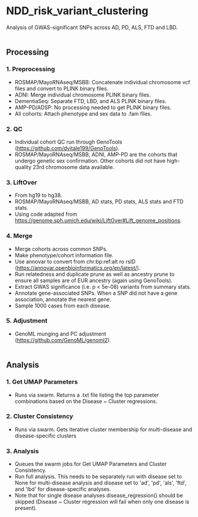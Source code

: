 # NDD_risk_variant_clustering
Analysis of GWAS-significant SNPs across AD, PD, ALS, FTD and LBD.
<br/><br/>
## Processing
### 1. Preprocessing
- ROSMAP/MayoRNAseq/MSBB: Concatenate individual chromosome vcf files and convert to PLINK binary files.
- ADNI: Merge individual chromosome PLINK binary files.
- DementiaSeq: Separate FTD, LBD, and ALS PLINK binary files.
- AMP-PD/ADSP: No processing needed to get PLINK binary files.
- All cohorts: Attach phenotype and sex data to .fam files.

### 2. QC
- Individual cohort QC run through GenoTools (https://github.com/dvitale199/GenoTools).
- ROSMAP/MayoRNAseq/MSBB, ADNI, AMP-PD are the cohorts that undergo genetic sex confirmation. Other cohorts did not have high-quality 23rd chromosome data available.

### 3. LiftOver
- From hg19 to hg38.
- ROSMAP/MayoRNAseq/MSBB, AD stats, PD stats, ALS stats and FTD stats.
- Using code adapted from https://genome.sph.umich.edu/wiki/LiftOver#Lift_genome_positions.

### 4. Merge
- Merge cohorts across common SNPs.
- Make phenotype/cohort information file.
- Use annovar to convert from chr:bp:ref:alt ro rsID (https://annovar.openbioinformatics.org/en/latest/).
- Run relatedness and duplicate prune as well as ancestry prune to ensure all samples are of EUR ancestry (again using GenoTools).
- Extract GWAS significance (i.e. p < 5e-08) variants from summary stats.
- Annotate gene-associated SNPs. When a SNP did not have a gene association, annotate the nearest gene.
- Sample 1000 cases from each disease.

### 5. Adjustment
- GenoML munging and PC adjustment (https://github.com/GenoML/genoml2).
<br/><br/>
## Analysis
### 1. Get UMAP Parameters
- Runs via swarm. Returns a .txt file listing the top parameter combinations based on the Disease ~ Cluster regressions.

### 2. Cluster Consistency
- Runs via swarm. Gets iterative cluster membership for multi-disease and disease-specific clusters

### 3. Analysis
- Queues the swarm jobs for Get UMAP Parameters and Cluster Consistency.
- Run full analysis. This needs to be separately run with disease set to None for multi-disease analysis and disease set to 'ad', 'pd', 'als', 'ftd', and 'lbd' for disease-specific analyses.
- Note that for single disease analyses disease_regression() should be skipped (Disease ~ Cluster regression will fail when only one disease is present).
